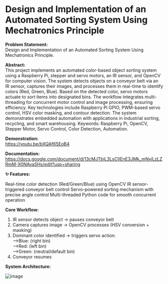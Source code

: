 # Design and Implementation of an Automated Sorting System Using Mechatronics Principle
**Problem Statement:**   
Design and Implementation of an Automated Sorting System Using Mechatronics Principle.
  
**Abstract:**   
This project implements an automated color-based object sorting system using a Raspberry Pi, stepper and servo motors, an IR sensor, and OpenCV for computer vision. The system detects objects on a conveyor belt via an IR sensor, captures their images, and processes them in real-time to identify colors (Red, Green, Blue). Based on the detected color, servo motors actuate to sort items into designated bins. The workflow integrates multi-threading for concurrent motor control and image processing, ensuring efficiency. Key technologies include Raspberry Pi GPIO, PWM-based servo control, HSV color masking, and contour detection. The system demonstrates embedded automation with applications in industrial sorting, recycling, and smart warehousing.
Keywords: Raspberry Pi, OpenCV, Stepper Motor, Servo Control, Color Detection, Automation.

**Demonstration:**  
https://youtu.be/bXQAf65EoB4

**Documentation:**  
https://docs.google.com/document/d/13cMJTbjL3LsCIIEnE3JMk_mNxjLzLZRmM-X0NAvaSHs/edit?usp=sharing 

**✨ Features:**

Real-time color detection (Red/Green/Blue) using OpenCV
IR sensor-triggered conveyor belt control
Servo-powered sorting mechanism with precise angle control
Multi-threaded Python code for smooth concurrent operation

 
**Core Workflow:**
1. IR sensor detects object → pauses conveyor belt  
2. Camera captures image → OpenCV processes (HSV conversion + masking)  
3. Dominant color identified → triggers servo action:  
   -->Blue:  (right bin)  
   -->Red:  (left bin)  
   -->Green: (neutral/default bin)  
4. Conveyor resumes

**System Architecture:**

![image](https://github.com/user-attachments/assets/ebb6e9d1-d788-41a0-ac6b-1c5646534893)










   
